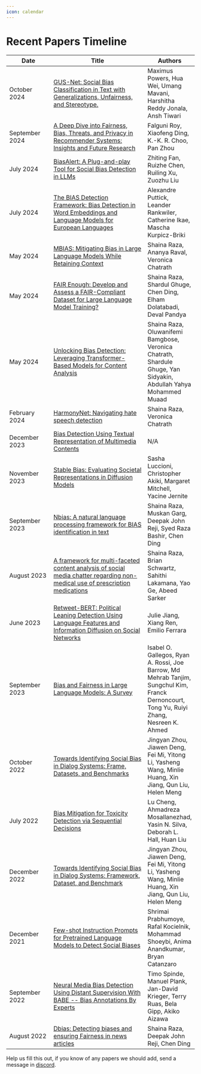 ```yaml
---
icon: calendar
---
```


# Recent Papers Timeline



<table data-full-width="true"><thead><tr><th width="147">Date</th><th width="497">Title</th><th>Authors</th></tr></thead><tbody><tr><td>October 2024</td><td><a href="https://arxiv.org/abs/2410.08388">GUS-Net: Social Bias Classification in Text with Generalizations, Unfairness, and Stereotype.</a></td><td>Maximus Powers, Hua Wei, Umang Mavani, Harshitha Reddy Jonala, Ansh Tiwari</td></tr><tr><td>September 2024</td><td><a href="https://arxiv.org/abs/2409.12651">A Deep Dive into Fairness, Bias, Threats, and Privacy in Recommender Systems: Insights and Future Research</a></td><td>Falguni Roy, Xiaofeng Ding, K.-K. R. Choo, Pan Zhou</td></tr><tr><td>July 2024</td><td><a href="https://arxiv.org/abs/2407.10241">BiasAlert: A Plug-and-play Tool for Social Bias Detection in LLMs</a></td><td>Zhiting Fan, Ruizhe Chen, Ruiling Xu, Zuozhu Liu</td></tr><tr><td>July 2024</td><td><a href="https://arxiv.org/abs/2407.18689">The BIAS Detection Framework: Bias Detection in Word Embeddings and Language Models for European Languages</a></td><td>Alexandre Puttick, Leander Rankwiler, Catherine Ikae, Mascha Kurpicz-Briki</td></tr><tr><td>May 2024</td><td><a href="https://arxiv.org/abs/2405.11290">MBIAS: Mitigating Bias in Large Language Models While Retaining Context</a></td><td>Shaina Raza, Ananya Raval, Veronica Chatrath</td></tr><tr><td>May 2024</td><td><a href="https://doi.org/10.1162/dint_a_00255">FAIR Enough: Develop and Assess a FAIR-Compliant Dataset for Large Language Model Training?</a></td><td>Shaina Raza, Shardul Ghuge, Chen Ding, Elham Dolatabadi, Deval Pandya</td></tr><tr><td>May 2024</td><td><a href="https://doi.org/10.1109/tcss.2024.3392469">Unlocking Bias Detection: Leveraging Transformer-Based Models for Content Analysis</a></td><td>Shaina Raza, Oluwanifemi Bamgbose, Veronica Chatrath, Shardule Ghuge, Yan Sidyakin, Abdullah Yahya Mohammed Muaad</td></tr><tr><td>February 2024</td><td><a href="https://www.sciencedirect.com/science/article/pii/S2949719124000463?via%3Dihub">HarmonyNet: Navigating hate speech detection</a></td><td>Shaina Raza, Veronica Chatrath</td></tr><tr><td>December 2023</td><td><a href="https://aclanthology.org/2023.icon-1.33/">Bias Detection Using Textual Representation of Multimedia Contents</a></td><td>N/A</td></tr><tr><td>November 2023</td><td><a href="https://proceedings.neurips.cc/paper_files/paper/2023/hash/b01153e7112b347d8ed54f317840d8af-Abstract-Datasets_and_Benchmarks.html">Stable Bias: Evaluating Societal Representations in Diffusion Models</a></td><td>Sasha Luccioni, Christopher Akiki, Margaret Mitchell, Yacine Jernite</td></tr><tr><td>September 2023</td><td><a href="https://www.sciencedirect.com/science/article/abs/pii/S0957417423020444?via%3Dihub">Nbias: A natural language processing framework for BIAS identification in text</a></td><td>Shaina Raza, Muskan Garg, Deepak John Reji, Syed Raza Bashir, Chen Ding</td></tr><tr><td>August 2023</td><td><a href="https://doi.org/10.1186/s44247-023-00029-w">A framework for multi-faceted content analysis of social media chatter regarding non-medical use of prescription medications</a></td><td>Shaina Raza, Brian Schwartz, Sahithi Lakamana, Yao Ge, Abeed Sarker</td></tr><tr><td>June 2023</td><td><a href="https://doi.org/10.1609/icwsm.v17i1.22160">Retweet-BERT: Political Leaning Detection Using Language Features and Information Diffusion on Social Networks</a></td><td>Julie Jiang, Xiang Ren, Emilio Ferrara</td></tr><tr><td>September 2023</td><td><a href="https://arxiv.org/abs/2309.00770">Bias and Fairness in Large Language Models: A Survey</a></td><td>Isabel O. Gallegos, Ryan A. Rossi, Joe Barrow, Md Mehrab Tanjim, Sungchul Kim, Franck Dernoncourt, Tong Yu, Ruiyi Zhang, Nesreen K. Ahmed</td></tr><tr><td>October 2022</td><td><a href="https://arxiv.org/abs/2202.08011">Towards Identifying Social Bias in Dialog Systems: Frame, Datasets, and Benchmarks</a></td><td>Jingyan Zhou, Jiawen Deng, Fei Mi, Yitong Li, Yasheng Wang, Minlie Huang, Xin Jiang, Qun Liu, Helen Meng</td></tr><tr><td>July 2022</td><td><a href="https://doi.org/10.1145/3477495.3531945">Bias Mitigation for Toxicity Detection via Sequential Decisions</a></td><td>Lu Cheng, Ahmadreza Mosallanezhad, Yasin N. Silva, Deborah L. Hall, Huan Liu</td></tr><tr><td>December 2022</td><td><a href="https://aclanthology.org/2022.findings-emnlp.262">Towards Identifying Social Bias in Dialog Systems: Framework, Dataset, and Benchmark</a></td><td>Jingyan Zhou, Jiawen Deng, Fei Mi, Yitong Li, Yasheng Wang, Minlie Huang, Xin Jiang, Qun Liu, Helen Meng</td></tr><tr><td>December 2021</td><td><a href="https://arxiv.org/abs/2112.07868">Few-shot Instruction Prompts for Pretrained Language Models to Detect Social Biases</a></td><td>Shrimai Prabhumoye, Rafal Kocielnik, Mohammad Shoeybi, Anima Anandkumar, Bryan Catanzaro</td></tr><tr><td>September 2022</td><td><a href="https://arxiv.org/abs/2209.14557">Neural Media Bias Detection Using Distant Supervision With BABE -- Bias Annotations By Experts</a></td><td>Timo Spinde, Manuel Plank, Jan-David Krieger, Terry Ruas, Bela Gipp, Akiko Aizawa</td></tr><tr><td>August 2022</td><td><a href="https://arxiv.org/abs/2208.05777">Dbias: Detecting biases and ensuring Fairness in news articles</a></td><td>Shaina Raza, Deepak John Reji, Chen Ding</td></tr></tbody></table>

Help us fill this out, if you know of any papers we should add, send a message in [discord](https://discord.gg/Jn6TYxwRjy).
